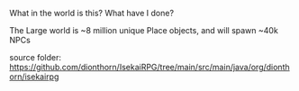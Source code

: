 What in the world is this? What have I done?

The Large world is ~8 million unique Place objects, and will spawn ~40k NPCs

source folder:
https://github.com/dionthorn/IsekaiRPG/tree/main/src/main/java/org/dionthorn/isekairpg
